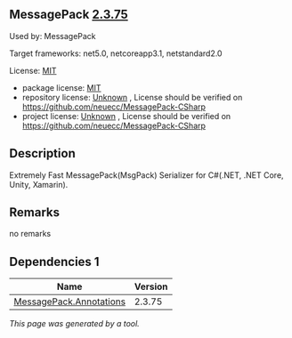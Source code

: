 MessagePack [2.3.75](https://www.nuget.org/packages/MessagePack/2.3.75)
--------------------

Used by: MessagePack

Target frameworks: net5.0, netcoreapp3.1, netstandard2.0

License: [MIT](../../../../licenses/mit) 

- package license: [MIT](https://licenses.nuget.org/MIT) 
- repository license: [Unknown](https://github.com/neuecc/MessagePack-CSharp) , License should be verified on https://github.com/neuecc/MessagePack-CSharp
- project license: [Unknown](https://github.com/neuecc/MessagePack-CSharp) , License should be verified on https://github.com/neuecc/MessagePack-CSharp

Description
-----------
Extremely Fast MessagePack(MsgPack) Serializer for C#(.NET, .NET Core, Unity, Xamarin).

Remarks
-----------
no remarks


Dependencies 1
-----------

|Name|Version|
|----------|:----|
|[MessagePack.Annotations](../../../../packages/nuget.org/messagepack.annotations/2.3.75)|2.3.75|

*This page was generated by a tool.*